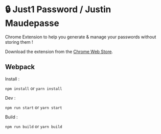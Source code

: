 # 🔒 Just1 Password / Justin Maudepasse

Chrome Extension to help you generate & manage your passwords without storing them !

Download the extension from the [Chrome Web Store](https://chrome.google.com/webstore/detail/empty-title/kadnpfobnjcfechkibldpapjgolgpcbn).

## Webpack

Install :

`npm install` or `yarn install`

Dev :

`npm run start` or `yarn start`

Build :

`npm run build` or `yarn build`
